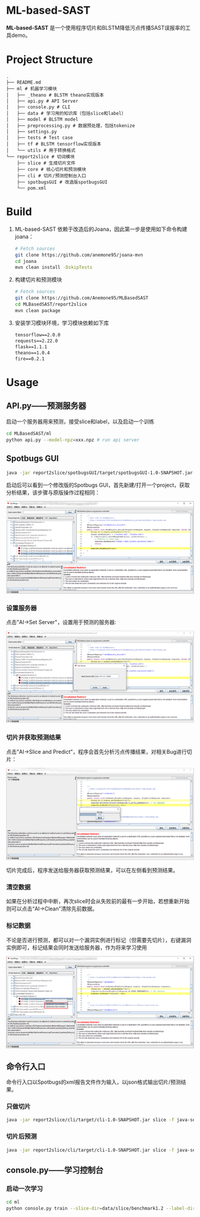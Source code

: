 # ML-based-SAST

**ML-based-SAST** 是一个使用程序切片和BLSTM降低污点传播SAST误报率的工具demo。

# Project Structure

```plain
.
├── README.md
├── ml # 机器学习模块
│   ├── _theano # BLSTM theano实现版本
│   ├── api.py # API Server
│   ├── console.py # CLI
│   ├── data # 学习用的知识库（包括slice和label）
│   ├── model # BLSTM model
│   ├── preprocessing.py # 数据预处理，包括tokenize
│   ├── settings.py
│   ├── tests # Test case
│   ├── tf # BLSTM tensorflow实现版本
│   └── utils # 用于转换格式
└── report2slice # 切词模块
    ├── slice # 生成切片文件
    ├── core # 核心切片和预测模块
    ├── cli # 切片/预测控制台入口
    ├── spotbugsGUI # 改造版spotbugsGUI
    └── pom.xml
```

# Build

1. ML-based-SAST 依赖于改造后的Joana，因此第一步是使用如下命令构建joana：

    ```bash
    # Fetch sources
    git clone https://github.com/anemone95/joana-mvn
    cd joana
    mvn clean install -DskipTests
    ```
    
2. 构建切片和预测模块

   ```bash
   # Fetch sources
   git clone https://github.com/Anemone95/MLBasedSAST
   cd MLBasedSAST/report2slice
   mvn clean package
   ```

3. 安装学习模块环境，学习模块依赖如下库

    ```plain
    tensorflow==2.0.0
    requests==2.22.0
    flask==1.1.1
    theano==1.0.4
    fire==0.2.1
    ```

# Usage

## API.py——预测服务器

启动一个服务器用来预测，接受slice和label，以及启动一个训练

```bash
cd MLBasedSAST/ml
python api.py --model-npz=xxx.npz # run api server
```

## Spotbugs GUI

```bash
java -jar report2slice/spotbugsGUI/target/spotbugsGUI-1.0-SNAPSHOT.jar
```

启动后可以看到一个修改版的Spotbugs GUI，首先新建/打开一个project，获取分析结果，该步骤与原版操作过程相同：

![image-20191121143710061](README/image-20191121143710061.png)

### 设置服务器

点击"AI->Set Server"，设置用于预测的服务器:

![image-20191121143846462](README/image-20191121143846462.png)

### 切片并获取预测结果

点击"AI->Slice and Predict"，程序会首先分析污点传播结果，对相关Bug进行切片：

![image-20191121160401714](README/image-20191121160401714.png)

切片完成后，程序发送给服务器获取预测结果，可以在左侧看到预测结果。

### 清空数据

如果在分析过程中中断，再次slice时会从失败前的最有一步开始，若想重新开始则可以点击“AI->Clean”清除先前数据。

### 标记数据

不论是否进行预测，都可以对一个漏洞实例进行标记（但需要先切片），右键漏洞实例即可，标记结果会同时发送给服务器，作为将来学习使用

![image-20191121161750306](README/image-20191121161750306.png)

## 命令行入口

命令行入口以Spotbugs的xml报告文件作为输入，以json格式输出切片/预测结果。

### 只做切片

```bash
java -jar report2slice/cli/target/cli-1.0-SNAPSHOT.jar slice -f java-sec-code-1.0.0-spotbugs.xml # 默认切片保存到./slice/{project}文件夹下，可用--output-dir指定输出目录
```

### 切片后预测

```bash
java -jar report2slice/cli/target/cli-1.0-SNAPSHOT.jar slice -f java-sec-code-1.0.0-spotbugs.xml --server http://127.0.0.1:8888/ # 指定预测用服务器，默认预测结果保存到./predict，可用--output指定输出目录
```

## console.py——学习控制台

### 启动一次学习

```bash
cd ml
python console.py train --slice-dir=data/slice/benchmark1.2 --label-dir=data/label/benchmark1.2 --epochs=20 # 切片数据文件夹，标记数据文件夹，最大迭代次数
```

